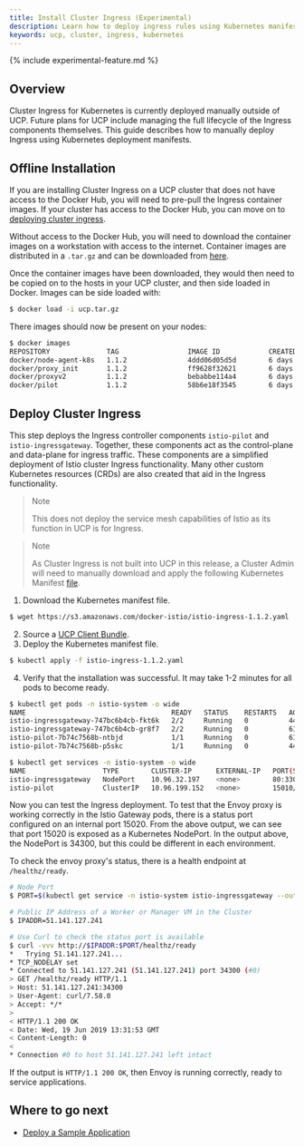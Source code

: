```yaml
---
title: Install Cluster Ingress (Experimental)
description: Learn how to deploy ingress rules using Kubernetes manifests.
keywords: ucp, cluster, ingress, kubernetes
---
```


{% include experimental-feature.md %}

## Overview

Cluster Ingress for Kubernetes is currently deployed manually outside of UCP.
Future plans for UCP include managing the full lifecycle of the Ingress
components themselves. This guide describes how to manually deploy Ingress using
Kubernetes deployment manifests.

## Offline Installation

If you are installing Cluster Ingress on a UCP cluster that does not have access
to the Docker Hub, you will need to pre-pull the Ingress container images. If
your cluster has access to the Docker Hub, you can move on to [deploying cluster
ingress](#deploy-cluster-ingress).

Without access to the Docker Hub, you will need to download the container images
on a workstation with access to the internet. Container images are distributed
in a `.tar.gz` and can be downloaded from 
[here](https://s3.amazonaws.com/docker-istio/istio-ingress-1.1.2.tgz).

Once the container images have been downloaded, they would then need to be
copied on to the hosts in your UCP cluster, and then side loaded in Docker.
Images can be side loaded with:

```bash
$ docker load -i ucp.tar.gz
```

There images should now be present on your nodes:

```bash
$ docker images
REPOSITORY              TAG                 IMAGE ID            CREATED             SIZE
docker/node-agent-k8s   1.1.2               4ddd06d05d5d        6 days ago          243MB
docker/proxy_init       1.1.2               ff9628f32621        6 days ago          145MB
docker/proxyv2          1.1.2               bebabbe114a4        6 days ago          360MB
docker/pilot            1.1.2               58b6e18f3545        6 days ago          299MB
```

## Deploy Cluster Ingress

This step deploys the Ingress controller components `istio-pilot` and
`istio-ingressgateway`. Together, these components act as the control-plane and
data-plane for ingress traffic. These components are a simplified deployment of
Istio cluster Ingress functionality. Many other custom Kubernetes resources (CRDs) are
also created that aid in the Ingress functionality. 

> Note
> 
> This does not deploy the service mesh capabilities of Istio as its
> function in UCP is for Ingress.

> Note
> 
> As Cluster Ingress is not built into UCP in this release, a Cluster Admin will
> need to manually download and apply the following Kubernetes Manifest [file](https://s3.amazonaws.com/docker-istio/istio-ingress-1.1.2.yaml). 

1. Download the Kubernetes manifest file.
```bash
$ wget https://s3.amazonaws.com/docker-istio/istio-ingress-1.1.2.yaml
```
2. Source a [UCP Client Bundle](/ee/ucp/user-access/cli/).
3. Deploy the Kubernetes manifest file.
```bash
$ kubectl apply -f istio-ingress-1.1.2.yaml
```
4. Verify that the installation was successful. It may take 1-2 minutes for all pods to become ready.

```bash
$ kubectl get pods -n istio-system -o wide
NAME                                    READY   STATUS    RESTARTS   AGE   IP           NODE         NOMINATED NODE   READINESS GATES
istio-ingressgateway-747bc6b4cb-fkt6k   2/2     Running   0          44s   172.0.1.23   manager-02   <none>           <none>
istio-ingressgateway-747bc6b4cb-gr8f7   2/2     Running   0          61s   172.0.1.25   manager-02   <none>           <none>
istio-pilot-7b74c7568b-ntbjd            1/1     Running   0          61s   172.0.1.22   manager-02   <none>           <none>
istio-pilot-7b74c7568b-p5skc            1/1     Running   0          44s   172.0.1.24   manager-02   <none>           <none>

$ kubectl get services -n istio-system -o wide
NAME                   TYPE        CLUSTER-IP      EXTERNAL-IP   PORT(S)                                                                                      AGE   SELECTOR
istio-ingressgateway   NodePort    10.96.32.197    <none>        80:33000/TCP,443:33001/TCP,31400:33002/TCP,15030:34420/TCP,15443:34368/TCP,15020:34300/TCP   86s   app=istio-ingressgateway,istio=ingressgateway,release=istio
istio-pilot            ClusterIP   10.96.199.152   <none>        15010/TCP,15011/TCP,8080/TCP,15014/TCP                                                       85s   istio=pilot
```

Now you can test the Ingress deployment. To test that the Envoy proxy is working correctly in the Istio Gateway pods, there is a status port configured on an internal port 15020. From the above output, we can see that port 15020 is exposed as a Kubernetes NodePort. In the output above, the NodePort is 34300, but this could be different in each
environment. 

To check the envoy proxy's status, there is a health endpoint at `/healthz/ready`.

```bash
# Node Port
$ PORT=$(kubectl get service -n istio-system istio-ingressgateway --output jsonpath='{.spec.ports[?(@.name=="status-port")].nodePort}')

# Public IP Address of a Worker or Manager VM in the Cluster
$ IPADDR=51.141.127.241

# Use Curl to check the status port is available
$ curl -vvv http://$IPADDR:$PORT/healthz/ready
*   Trying 51.141.127.241...
* TCP_NODELAY set
* Connected to 51.141.127.241 (51.141.127.241) port 34300 (#0)
> GET /healthz/ready HTTP/1.1
> Host: 51.141.127.241:34300
> User-Agent: curl/7.58.0
> Accept: */*
>
< HTTP/1.1 200 OK
< Date: Wed, 19 Jun 2019 13:31:53 GMT
< Content-Length: 0
<
* Connection #0 to host 51.141.127.241 left intact
```

If the output is `HTTP/1.1 200 OK`, then Envoy is running correctly, ready to service applications.

## Where to go next

- [Deploy a Sample Application](./ingress/)
